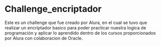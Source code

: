 # Challenge_encriptador

Este es un challenge que fue creado por Alura, en el cual se tuvo que realizar un encriptador basico para poder practicar nuestra logica de programación y aplicar
lo aprendido dentro de los cursos proporcionados por Alura con colaboracion de Oracle.
